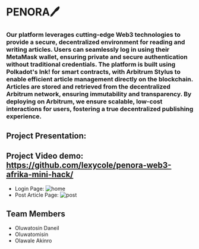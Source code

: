 # PENORA🖊️

### Our platform leverages cutting-edge Web3 technologies to provide a secure, decentralized environment for reading and writing articles. Users can seamlessly log in using their MetaMask wallet, ensuring private and secure authentication without traditional credentials. The platform is built using Polkadot's Ink! for smart contracts, with Arbitrum Stylus to enable efficient article management directly on the blockchain. Articles are stored and retrieved from the decentralized Arbitrum network, ensuring immutability and transparency. By deploying on Arbitrum, we ensure scalable, low-cost interactions for users, fostering a true decentralized publishing experience.

## Project Presentation: 

## Project Video demo: https://github.com/lexycole/penora-web3-afrika-mini-hack/
- Login Page: ![home](https://github.com/user-attachments/assets/56da96b2-7fa5-44e8-ac1a-f0bb2b2a1f39)
- Post Article Page: ![post](https://github.com/user-attachments/assets/8fa1caa4-49d8-449d-9c58-ecf1dfcf8ad5)

## Team Members
- Oluwatosin Daneil
- Oluwatomisin
- Olawale Akinro

